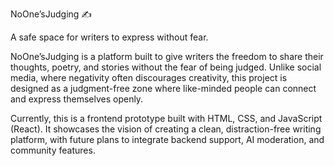 NoOne’sJudging ✍️

A safe space for writers to express without fear.

NoOne’sJudging is a platform built to give writers the freedom to share their thoughts, poetry, and stories without the fear of being judged. Unlike social media, where negativity often discourages creativity, this project is designed as a judgment-free zone where like-minded people can connect and express themselves openly.

Currently, this is a frontend prototype built with HTML, CSS, and JavaScript (React). It showcases the vision of creating a clean, distraction-free writing platform, with future plans to integrate backend support, AI moderation, and community features.
